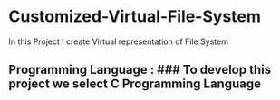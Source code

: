 # Customized-Virtual-File-System
In this Project I create Virtual representation  of File System 

## Programming Language : ### To develop this project we select C Programming Language
